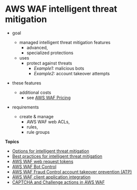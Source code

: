 # AWS WAF intelligent threat mitigation<a name="waf-managed-protections"></a>

* goal
  * managed intelligent threat mitigation features
    * advanced,
    * specialized protections
  * uses
    * protect against threats
      * _Example1:_ malicious bots
      * _Example2:_ account takeover attempts 

* these features
  * additional costs
    * see [AWS WAF Pricing](http://aws.amazon.com/waf/pricing/)

* requirements
  * create & manage
    * AWS WAF web ACLs,
    * rules,
    * rule groups 

**Topics**
+ [Options for intelligent threat mitigation](waf-managed-protections-comparison-table.md)
+ [Best practices for intelligent threat mitigation](waf-managed-protections-best-practices.md)
+ [AWS WAF web request tokens](waf-tokens.md)
+ [AWS WAF Bot Control](waf-bot-control.md)
+ [AWS WAF Fraud Control account takeover prevention \(ATP\)](waf-atp.md)
+ [AWS WAF client application integration](waf-application-integration.md)
+ [CAPTCHA and Challenge actions in AWS WAF](waf-captcha-and-challenge.md)